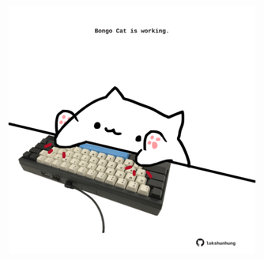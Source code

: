 <!-- built at 26/03/2022, 03:05:43 UTC -->
<p align="center">
  <img width="500" height="500" src="./ReadmeImage.svg">
</p>
